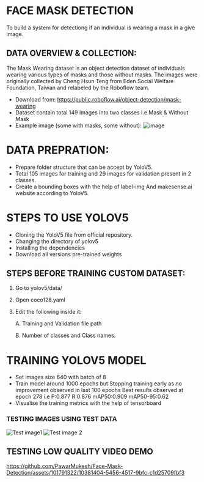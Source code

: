 
# FACE MASK DETECTION
To build a system for detectiong if an individual is wearing a mask in a give image.

## DATA OVERVIEW & COLLECTION:
The Mask Wearing dataset is an object detection dataset of individuals wearing various types of masks and those without masks. The images were originally collected by Cheng Hsun Teng from Eden Social Welfare Foundation, Taiwan and relabeled by the Roboflow team.

* Download from: https://public.roboflow.ai/object-detection/mask-wearing
* Dataset contain total 149 images into two classes i.e Mask & Without Mask
* Example image (some with masks, some without):
![image](https://github.com/PawarMukesh/Face-Mask-Detection/assets/101791322/747497ce-ebde-4964-9283-3438eb133b34)


# DATA PREPRATION:
* Prepare folder structure that can be accept by YoloV5.
* Total 105 images for training and 29 images for validation present in 2 classes.
* Create a bounding boxes with the help of label-img And makesense.ai website according to YoloV5.

# STEPS TO USE YOLOV5
* Cloning the YoloV5 file from official repository.
* Changing the directory of yolov5
* Installing the dependencies
* Download all versions pre-trained weights

## STEPS BEFORE TRAINING CUSTOM DATASET:
1. Go to yolov5/data/
2. Open coco128.yaml
3. Edit the following inside it:

     A. Training and Validation file path

     B. Number of classes and Class names.

# TRAINING YOLOV5 MODEL
* Set images size 640 with batch of 8
* Train model around 1000 epochs but Stopping training early as no improvement observed in last 100 epochs Best results observed at epoch 278 i.e P:0.877    R:0.876      mAP50:0.909   mAP50-95:0.62
* Visualise the training metrics with the help of tensorboard

### TESTING IMAGES USING TEST DATA
![Test image1](https://github.com/PawarMukesh/Face-Mask-Detection/assets/101791322/123b0cd3-48c4-4a1d-9e6c-80d3a918f669)
![Test image 2](https://github.com/PawarMukesh/Face-Mask-Detection/assets/101791322/3ae5be9f-4e1e-42b4-9451-acd37552c94c)


## TESTING LOW QUALITY VIDEO DEMO
https://github.com/PawarMukesh/Face-Mask-Detection/assets/101791322/10381404-5456-4517-9bfc-c1d25709fbf3

